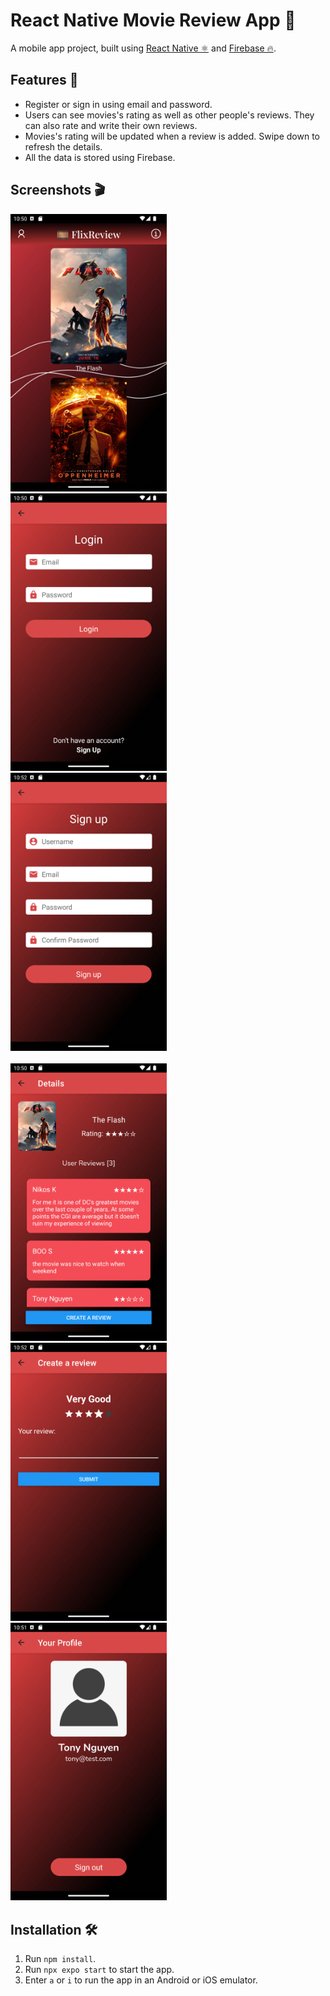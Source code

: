 # React Native Movie Review App 🎥
A mobile app project, built using [React Native ⚛️](https://reactnative.dev/) and [Firebase 🔥](https://firebase.google.com/).

## Features 🍿
+ Register or sign in using email and password.
+ Users can see movies's rating as well as other people's reviews. They can also rate and write their own reviews.
+ Movies's rating will be updated when a review is added. Swipe down to refresh the details. 
+ All the data is stored using Firebase.

## Screenshots 🎬
<div >
    <img src='./ScreensAndPosters/main_menu.png' width='250' style="margin-right: 20px" />
    <img src='./ScreensAndPosters/log_in.png' width='250' style="margin-right: 20px"/>
    <img src='./ScreensAndPosters/sign_up.png' width='250' style="margin-right: 20px"/>
</div>
<br />
<div>
    <img src='./ScreensAndPosters/movie_details.png' width='250' style="margin-right: 20px"/>
    <img src='./ScreensAndPosters/create_review.png' width='250' style="margin-right: 20px"/>
    <img src='./ScreensAndPosters/user_profile.png' width='250' style="margin-right: 20px"/>
</div>


## Installation 🛠️
1. Run `npm install`.
2. Run `npx expo start` to start the app.
3. Enter `a` or `i` to run the app in an Android or iOS emulator.